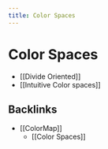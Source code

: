 ```yaml
---
title: Color Spaces
---
```


# Color Spaces
- [[Divide Oriented]]
- [[Intuitive Color spaces]]






## Backlinks
* [[ColorMap]]
	* [[Color Spaces]]

